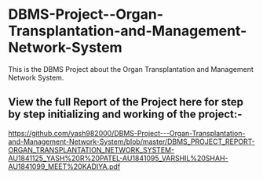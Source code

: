   # DBMS-Project--Organ-Transplantation-and-Management-Network-System          
    
This is the DBMS Project about the Organ Transplantation and Management Network System.  

## View the full Report of the Project here for step by step initializing and working of the project:-


https://github.com/yash982000/DBMS-Project---Organ-Transplantation-and-Management-Network-System/blob/master/DBMS_PROJECT_REPORT-ORGAN_TRANSPLANTATION_NETWORK_SYSTEM-AU1841125_YASH%20R%20PATEL-AU1841095_VARSHIL%20SHAH-AU1841099_MEET%20KADIYA.pdf
